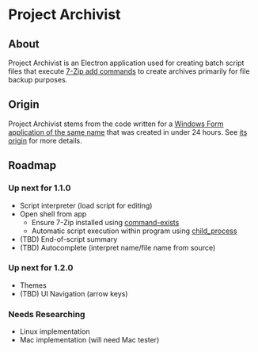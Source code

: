 # Project Archivist

## About

Project Archivist is an Electron application used for creating batch script files that execute [7-Zip add commands](https://sevenzip.osdn.jp/chm/cmdline/commands/add.htm) to create archives primarily for file backup purposes.

## Origin

Project Archivist stems from the code written for a [Windows Form application of the same name](https://github.com/xLightling/ProjectArchivist_WinForms) that was created in under 24 hours. See [its origin](https://github.com/xLightling/ProjectArchivist_WinForms#origin) for more details.

## Roadmap

### Up next for 1.1.0

- Script interpreter (load script for editing)
- Open shell from app
  - Ensure 7-Zip installed using [command-exists](https://github.com/raftario/command-exists)
  - Automatic script execution within program using [child_process](https://stackoverflow.com/questions/35079548/how-to-call-shell-script-or-python-script-in-from-a-atom-electron-app)
- (TBD) End-of-script summary
- (TBD) Autocomplete (interpret name/file name from source)

### Up next for 1.2.0

- Themes
- (TBD) UI Navigation (arrow keys)

### Needs Researching

- Linux implementation
- Mac implementation (will need Mac tester)
